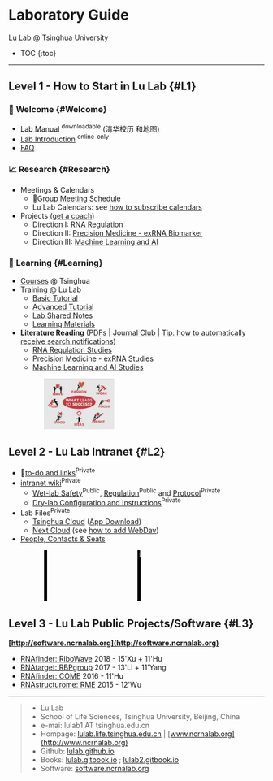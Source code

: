 # Laboratory Guide

[Lu Lab](http://lulab.life.tsinghua.edu.cn) @ Tsinghua University

* TOC
{:toc}

---

## Level 1 - How to Start in Lu Lab {#L1}

### 🎉 **Welcome** {#Welcome}

* [Lab Manual](https://www.jianguoyun.com/p/DSbqU-EQ9sSIBhj50Dg) <sup>downloadable</sup> ([清华校历](https://www.tsinghua.edu.cn/publish/newthu/newthu_cnt/intothu/intothu-1-1.html) 和[地图](https://www.tsinghua.edu.cn/publish/newthu/newthu_cnt/intothu/intothu-2.html))
* [Lab Introduction](https://www.jianguoyun.com/p/DQ2abtsQsJbvBRjeutMB) <sup>online-only</sup>
* [FAQ](https://lulab.github.io/FAQ) 

### 📈 **Research** {#Research}

* Meetings & Calendars
  * 🚩[Group Meeting Schedule](https://cloud.tsinghua.edu.cn/f/007eef8425d549a68255/)
  * Lu Lab Calendars: see [how to subscribe calendars](https://lulab.github.io/cal)   
* Projects ([get a coach](https://www.ted.com/talks/atul_gawande_want_to_get_great_at_something_get_a_coach))
  * Direction I: [RNA Regulation](http://lulab.github.io/RNA)
  * Direction II: [Precision Medicine - exRNA Biomarker](http://lulab.github.io/exRNA)
  * Direction III: [Machine Learning and AI](https://lulab.github.io/AI)

### 📖 **Learning**  {#Learning}

* [Courses](https://www.ncrnalab.org/courses) @ Tsinghua  
* Training @ Lu Lab
  * [Basic Tutorial](https://lulab2.gitbook.io/teaching)
  * [Advanced Tutorial](https://lulab.gitbook.io/training)
  * [Lab Shared Notes](https://www.evernote.com/pub/luzhiustc/lulabsharednotes) 
  * [Learning Materials](https://cloud.tsinghua.edu.cn/d/e63019c19d59449992fc/)
* **Literature Reading** ([PDFs](https://cloud.tsinghua.edu.cn/d/928f3f4a8c8d4ab8b8ad/) \| [Journal Club](https://cloud.tsinghua.edu.cn/d/132a10f5cfb64fc4bbe8/) \| [Tip: how to automatically receive search notifications](http://lulab.github.io/reading))
   * [RNA Regulation Studies](http://lulab.github.io/RNA/literature)
   * [Precision Medicine - exRNA Studies](http://lulab.github.io/exRNA/literature)
   * [Machine Learning and AI Studies](https://lulab.github.io/AI/literature)
   
<img src="img/success.png" height="100" style="margin-left:5em">
 


## Level 2 - Lu Lab Intranet {#L2}

* 🚩[to-do and links](https://github.com/lulab/intranet/projects/1?fullscreen=true)<sup>Private</sup>
* [intranet wiki](https://github.com/lulab/intranet/wiki)<sup>Private</sup>
  * [Wet-lab Safety](https://lulab.github.io/intranet/safety/)<sup>Public</sup>, [Regulation](https://lulab.github.io/intranet/regulation/)<sup>Public</sup> and [Protocol](https://github.com/lulab/intranet/blob/master/wetlab/protocol/README.md)<sup>Private</sup> 
  * [Dry-lab Configuration and Instructions](https://github.com/lulab/intranet/wiki)<sup>Private</sup>
* Lab Files<sup>Private</sup>
  * [Tsinghua Cloud](https://cloud.tsinghua.edu.cn)  ([App Download](https://www.seafile.com/download))
  * [Next Cloud](http://lulab.life.tsinghua.edu.cn/nextcloud/) (see [how to add WebDav](https://docs.nextcloud.com/server/15/user_manual/files/access_webdav.html))
* [People, Contacts & Seats](https://www.icloud.com/numbers/0jOfAXxHScDY51I-g0RwT1YKQ#Contacts_and_Seats)

<img src="img/science.gif" height="100" style="margin-left:5em">



## Level 3 - Lu Lab Public Projects/Software {#L3}

**[http://software.ncrnalab.org](http://software.ncrnalab.org)**

  * [RNAfinder: RiboWave](http://lulab.github.io/Ribowave) 2018 - 15'Xu + 11'Hu
  * [RNAtarget: RBPgroup](https://github.com/lulab/RBPgroup) 2017 - 13'Li + 11'Yang
  * [RNAfinder: COME](https://github.com/lulab/COME) 2016 - 11'Hu 
  * [RNAstructurome: RME](https://github.com/lulab/RME) 2015 - 12'Wu


---

> * Lu Lab
> * School of Life Sciences, Tsinghua University, Beijing, China
> * e-mai: lulab1 AT tsinghua.edu.cn
> * Hompage: [lulab.life.tsinghua.edu.cn](http://lulab.life.tsinghua.edu.cn) \| [www.ncrnalab.org](http://www.ncrnalab.org) 
> * Github: [lulab.github.io](http://lulab.github.io)
> * Books: [lulab.gitbook.io](http://lulab.gitbook.io) ; [lulab2.gitbook.io](http://lulab2.gitbook.io)
> * Software: [software.ncrnalab.org](http://software.ncrnalab.org)
